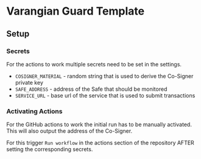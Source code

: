 # Varangian Guard Template

## Setup

### Secrets

For the actions to work multiple secrets need to be set in the settings.

- `COSIGNER_MATERIAL` - random string that is used to derive the Co-Signer private key
- `SAFE_ADDRESS` - address of the Safe that should be monitored
- `SERVICE_URL` - base url of the service that is used to submit transactions


### Activating Actions

For the GitHub actions to work the initial run has to be manually activated. This will also output the address of the Co-Signer.

For this trigger `Run workflow` in the actions section of the repository AFTER setting the corresponding secrets.